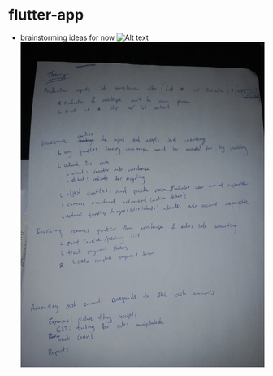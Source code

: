# flutter-app
 
- brainstorming ideas for now
    ![Alt text](20220606_201126.jpg?raw=true "Title")
    ![Alt text](20220606_201141.jpg?raw=true "Title")